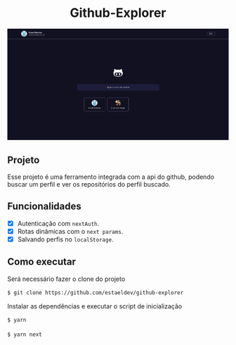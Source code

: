 <h1 align='center'>
    Github-Explorer
</h1>

<img src='./.github/preview.png' />

## Projeto

Esse projeto é uma ferramento integrada com a api do github, podendo buscar um perfil e ver os repositórios do perfil buscado.

## Funcionalidades

- [X] Autenticação com `nextAuth`.
- [X] Rotas dinâmicas com o `next params`.
- [X] Salvando perfis no `localStorage`.

## Como executar 

Será necessário fazer o clone do projeto

```bash
$ git clone https://github.com/estaeldev/github-explorer
```

Instalar as dependências e executar o script de inicialização

```bash
$ yarn

$ yarn next
```

